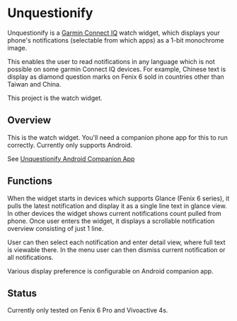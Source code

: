 # Unquestionify

Unquestionify is a [Garmin Connect IQ](https://apps.garmin.com/en-US/) watch widget, which displays your phone's notifications (selectable from which apps) as a 1-bit monochrome image.

This enables the user to read notifications in any language which is not possible on some garmin Connect IQ devices. For example, Chinese text is display as diamond question marks on Fenix 6 sold in countries other than Taiwan and China.

This project is the watch widget.

## Overview

This is the watch widget. You'll need a companion phone app for this to run correctly. Currently only supports Android.

See [Unquestionify Android Companion App](https://github.com/starryalley/Unquestionify-android)

## Functions

When the widget starts in devices which supports Glance (Fenix 6 series), it pulls the latest notification and display it as a single line text in glance view. In other devices the widget shows current notifications count pulled from phone. Once user enters the widget, it displays a scrollable notification overview consisting of just 1 line.

User can then select each notification and enter detail view, where full text is viewable there. In the menu user can then dismiss current notification or all notifications.

Various display preference is configurable on Android companion app.

## Status

Currently only tested on Fenix 6 Pro and Vivoactive 4s.